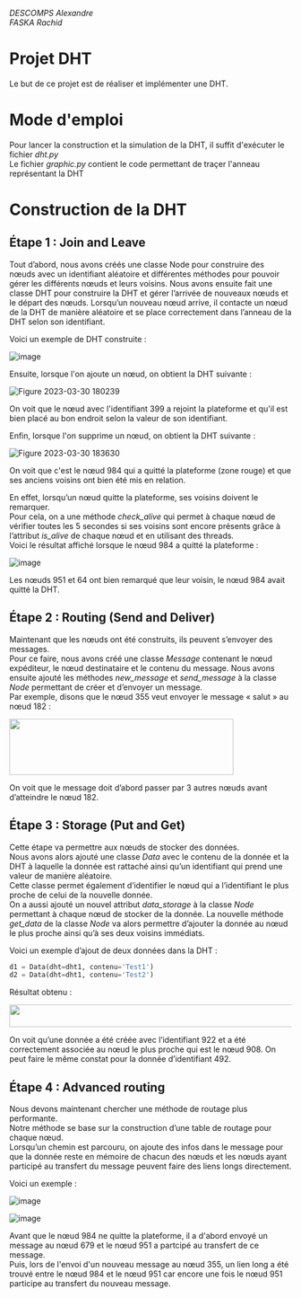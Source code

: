 _DESCOMPS Alexandre_  
_FASKA Rachid_

# Projet DHT

Le but de ce projet est de réaliser et implémenter une DHT.

# Mode d'emploi

Pour lancer la construction et la simulation de la DHT, il suffit d'exécuter le fichier _dht.py_  
Le fichier _graphic.py_ contient le code permettant de traçer l'anneau représentant la DHT

# Construction de la DHT

## Étape 1 : Join and Leave

Tout d’abord, nous avons créés une classe Node pour construire des nœuds avec un identifiant aléatoire et différentes méthodes pour pouvoir gérer les différents nœuds et leurs voisins. Nous avons ensuite fait une classe DHT pour construire la DHT et gérer l’arrivée de nouveaux nœuds et le départ des nœuds. Lorsqu’un nouveau nœud arrive, il contacte un nœud de la DHT de manière aléatoire et se place correctement dans l’anneau de la DHT selon son identifiant.

Voici un exemple de DHT construite :

![image](https://user-images.githubusercontent.com/93133836/228913541-aa210dee-c0d1-4a70-8fcd-fb1d3501cbcc.png)

Ensuite, lorsque l'on ajoute un nœud, on obtient la DHT suivante :

![Figure 2023-03-30 180239](https://user-images.githubusercontent.com/93133836/228913966-f2e695d7-b48a-4b61-aa22-1ba5ffe83392.png)

On voit que le nœud avec l'identifiant 399 a rejoint la plateforme et qu'il est bien placé au bon endroit selon la valeur de son identifiant.

Enfin, lorsque l'on supprime un nœud, on obtient la DHT suivante :

![Figure 2023-03-30 183630](https://user-images.githubusercontent.com/93133836/228914323-13c7c771-967d-4494-8537-5e7c6187b746.png)

On voit que c'est le nœud 984 qui a quitté la plateforme (zone rouge) et que ses anciens voisins ont bien été mis en relation.

En effet, lorsqu’un nœud quitte la plateforme, ses voisins doivent le remarquer.  
Pour cela, on a une méthode _check_alive_ qui permet à chaque nœud de vérifier toutes les 5 secondes si ses voisins sont encore présents grâce à l’attribut _is_alive_ de chaque nœud et en utilisant des threads.  
Voici le résultat affiché lorsque le nœud 984 a quitté la plateforme :

![image](https://user-images.githubusercontent.com/93133836/228972990-a095e575-a5e7-421e-a577-91df485bc32f.png)

Les nœuds 951 et 64 ont bien remarqué que leur voisin, le nœud 984 avait quitté la DHT.

## Étape 2 : Routing (Send and Deliver)

Maintenant que les nœuds ont été construits, ils peuvent s’envoyer des messages.  
Pour ce faire, nous avons créé une classe _Message_ contenant le nœud expéditeur, le nœud destinataire et le contenu du message. Nous avons ensuite ajouté les méthodes _new_message_ et _send_message_ à la classe _Node_ permettant de créer et d’envoyer un message.  
Par exemple, disons que le nœud 355 veut envoyer le message « salut » au nœud 182 :

<img src="https://user-images.githubusercontent.com/93133836/228915077-c82ae4f9-8a79-498d-b408-b76fe24acfc2.png" width="400" height="100">

On voit que le message doit d’abord passer par 3 autres nœuds avant d’atteindre le nœud 182.

## Étape 3 : Storage (Put and Get)

Cette étape va permettre aux nœuds de stocker des données.  
Nous avons alors ajouté une classe _Data_ avec le contenu de la donnée et la DHT à laquelle la donnée est rattaché ainsi qu’un identifiant qui prend une valeur de manière aléatoire.  
Cette classe permet également d’identifier le nœud qui a l’identifiant le plus proche de celui de la nouvelle donnée.  
On a aussi ajouté un nouvel attribut _data_storage_ à la classe _Node_ permettant à chaque nœud de stocker de la donnée. La nouvelle méthode _get_data_ de la classe _Node_ va alors permettre d’ajouter la donnée au nœud le plus proche ainsi qu’à ses deux voisins immédiats.

Voici un exemple d’ajout de deux données dans la DHT :

```python
d1 = Data(dht=dht1, contenu='Test1')
d2 = Data(dht=dht1, contenu='Test2')
```
Résultat obtenu :

<img src="https://user-images.githubusercontent.com/93133836/228916073-b25b5464-6f4c-4726-9561-4f26d5ec3d42.png" width="650" height="40">

On voit qu’une donnée a été créée avec l’identifiant 922 et a été correctement associée au nœud le plus proche qui est le nœud 908. On peut faire le même constat pour la donnée d’identifiant 492.

## Étape 4 : Advanced routing

Nous devons maintenant chercher une méthode de routage plus performante.  
Notre méthode se base sur la construction d’une table de routage pour chaque nœud.  
Lorsqu’un chemin est parcouru, on ajoute des infos dans le message pour que la donnée reste en mémoire de chacun des nœuds et les nœuds ayant participé au transfert du message peuvent faire des liens longs directement.

Voici un exemple :

![image](https://user-images.githubusercontent.com/93133836/228974321-450d0f3e-d891-45b7-997d-cef4f6d81237.png)

![image](https://user-images.githubusercontent.com/93133836/228974366-52c3de1f-d40e-4104-a14c-6c062442b0dc.png)

Avant que le nœud 984 ne quitte la plateforme, il a d'abord envoyé un message au nœud 679 et le nœud 951 a partcipé au transfert de ce message.  
Puis, lors de l'envoi d'un nouveau message au nœud 355, un lien long a été trouvé entre le nœud 984 et le nœud 951 car encore une fois le nœud 951 participe au transfert du nouveau message.
